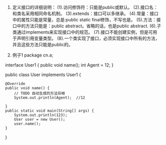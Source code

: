 1. 定义接口的详细说明：
(1).访问修饰符：只能是public或默认。
(2).接口名：和类名采用相同命名机制。
(3).extends：接口可以多继承。
(4).常量：接口中的属性只能是常量，总是:public static final修饰，不写也是。
(5).方法：接口中的方法只能是：public abstract。省略的话，也是public abstract.
(6).子类通过implements来实现接口中的规范。
(7).接口不能创建实例，但是可用于声明引用变量类型。
(8).一个类实现了接口，必须实现接口中所有的方法，并且这些方法只能是public的。

2. 例子1
package cn.a;

interface User1 {
	public void name();
	int Agent = 12;
}

public class User implements User1 {

	@Override
	public void name() {
		// TODO 自动生成的方法存根
		System.out.println(Agent);  //12
		
	}
	public static void main(String[] args) {
		System.out.println(123);
		User user = new User();
		user.name();
	}
	
}